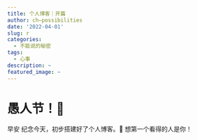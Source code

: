 ```yaml
---
title: 个人博客｜开篇
author: ch—possibilities
date: '2022-04-01'
slug: r
categories:
  - 不能说的秘密
tags:
  - 心事
description: ~
featured_image: ~
---
```

# 愚人节！💐

早安
纪念今天，初步搭建好了个人博客。🫧
想第一个看得的人是你！
